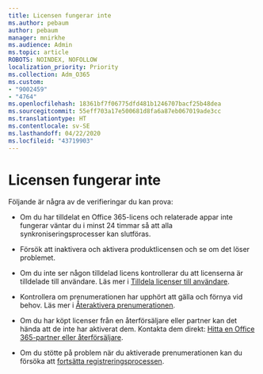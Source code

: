 ```yaml
---
title: Licensen fungerar inte
ms.author: pebaum
author: pebaum
manager: mnirkhe
ms.audience: Admin
ms.topic: article
ROBOTS: NOINDEX, NOFOLLOW
localization_priority: Priority
ms.collection: Adm_O365
ms.custom:
- "9002459"
- "4764"
ms.openlocfilehash: 18361bf7f06775dfd481b1246707bacf25b48dea
ms.sourcegitcommit: 55eff703a17e500681d8fa6a87eb067019ade3cc
ms.translationtype: HT
ms.contentlocale: sv-SE
ms.lasthandoff: 04/22/2020
ms.locfileid: "43719903"
---
```

# <a name="license-not-working"></a>Licensen fungerar inte

Följande är några av de verifieringar du kan prova:

- Om du har tilldelat en Office 365-licens och relaterade appar inte fungerar väntar du i minst 24 timmar så att alla synkroniseringsprocesser kan slutföras. 

- Försök att inaktivera och aktivera produktlicensen och se om det löser problemet. 

- Om du inte ser någon tilldelad licens kontrollerar du att licenserna är tilldelade till användare. Läs mer i [Tilldela licenser till användare](https://docs.microsoft.com/microsoft-365/admin/manage/assign-licenses-to-users?view=o365-worldwide).

- Kontrollera om prenumerationen har upphört att gälla och förnya vid behov. Läs mer i [Återaktivera prenumerationen](https://docs.microsoft.com/alchemyinsights/reactivate-your-subscription). 

- Om du har köpt licenser från en återförsäljare eller partner kan det hända att de inte har aktiverat dem. Kontakta dem direkt: [Hitta en Office 365-partner eller återförsäljare](https://docs.microsoft.com//microsoft-365/admin/manage/find-your-partner-or-reseller).

- Om du stötte på problem när du aktiverade prenumerationen kan du försöka att [fortsätta registreringsprocessen](https://go.microsoft.com/fwlink/?linkid=2126800).
